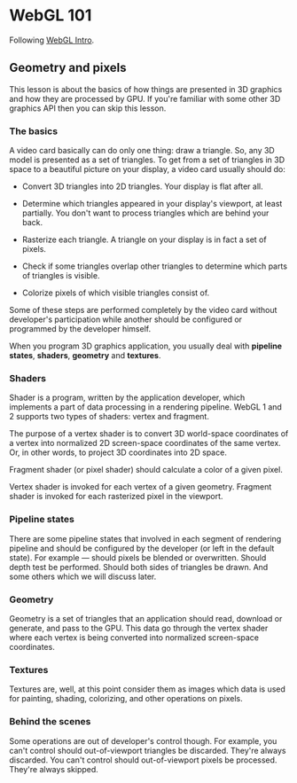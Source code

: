 # WebGL 101

Following [WebGL Intro](https://dens.website/tutorials/webgl/intro).

## Geometry and pixels

This lesson is about the basics of how things are presented in 3D graphics and how they are processed by GPU. If you're familiar with some other 3D graphics API then you can skip this lesson.

### The basics
A video card basically can do only one thing: draw a triangle. So, any 3D model is presented as a set of triangles. To get from a set of triangles in 3D space to a beautiful picture on your display, a video card usually should do:

* Convert 3D triangles into 2D triangles. Your display is flat after all.

* Determine which triangles appeared in your display's viewport, at least partially. You don't want to process triangles which are behind your back.

* Rasterize each triangle. A triangle on your display is in fact a set of pixels.

* Check if some triangles overlap other triangles to determine which parts of triangles is visible.

* Colorize pixels of which visible triangles consist of.

Some of these steps are performed completely by the video card without developer's participation while another should be configured or programmed by the developer himself.

When you program 3D graphics application, you usually deal with **pipeline states**, **shaders**, **geometry** and **textures**.

### Shaders
Shader is a program, written by the application developer, which implements a part of data processing in a rendering pipeline. WebGL 1 and 2 supports two types of shaders: vertex and fragment.

The purpose of a vertex shader is to convert 3D world-space coordinates of a vertex into normalized 2D screen-space coordinates of the same vertex. Or, in other words, to project 3D coordinates into 2D space.

Fragment shader (or pixel shader) should calculate a color of a given pixel.

Vertex shader is invoked for each vertex of a given geometry. Fragment shader is invoked for each rasterized pixel in the viewport.

### Pipeline states
There are some pipeline states that involved in each segment of rendering pipeline and should be configured by the developer (or left in the default state). For example — should pixels be blended or overwritten. Should depth test be performed. Should both sides of triangles be drawn. And some others which we will discuss later.

### Geometry
Geometry is a set of triangles that an application should read, download or generate, and pass to the GPU. This data go through the vertex shader where each vertex is being converted into normalized screen-space coordinates.

### Textures
Textures are, well, at this point consider them as images which data is used for painting, shading, colorizing, and other operations on pixels.

### Behind the scenes
Some operations are out of developer's control though. For example, you can't control should out-of-viewport triangles be discarded. They're always discarded. You can't control should out-of-viewport pixels be processed. They're always skipped.